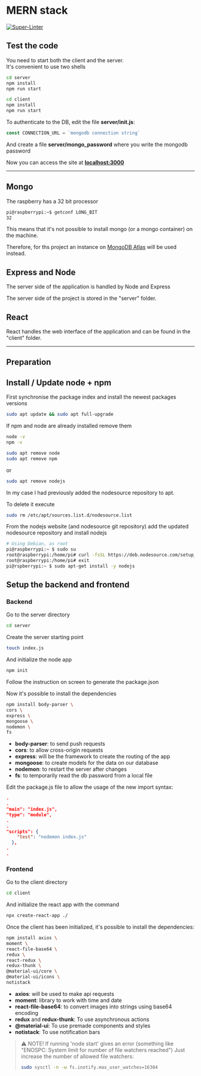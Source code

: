 # MERN stack
[![Super-Linter](https://github.com/GGn0/training_mern/actions/workflows/superlinter.yml/badge.svg)](https://github.com/GGn0/training_mern/actions/workflows/superlinter.yml)

## Test the code
You need to start both the client and the server.  
It's convenient to use two shells
```sh
cd server
npm install
npm run start
```
```sh
cd client
npm install
npm run start
```
To authenticate to the DB, edit the file **server/init.js**:
```javascript
const CONNECTION_URL = `mongodb connection string`

```
And create a file **server/mongo_password** where you write the mongodb password

Now you can access the site at [**localhost:3000**](https://localhost:3000)  

---

## Mongo
The raspberry has a 32 bit processor
```sh
pi@raspberrypi:~$ getconf LONG_BIT
32
```

This means that it's not possible to install mongo (or a mongo container) on the machine.

Therefore, for ths project an instance on [MongoDB Atlas](https://www.mongodb.com/cloud/atlas/) will be used instead.

## Express and Node
The server side of the application is handled by Node and Express

The server side of the project is stored in the "server" folder.

## React
React handles the web interface of the application and can be found in the "client" folder.

---

## Preparation

## Install / Update node + npm
First synchronise the package index
and install the newest packages versions
```sh
sudo apt update && sudo apt full-upgrade
```

If npm and node are already installed remove them
```sh
node -v
npm -v
```
```sh
sudo apt remove node
sudo apt remove npm
```
or
```sh
sudo apt remove nodejs
```

In my case I had previously added the nodesource repository to apt.

To delete it execute
```sh
sudo rm /etc/apt/sources.list.d/nodesource.list
```

From the nodejs website (and nodesource git repository)
add the updated nodesource repository and install nodejs
```sh
# Using Debian, as root
pi@raspberrypi:~ $ sudo su
root@raspberrypi:/home/pi# curl -fsSL https://deb.nodesource.com/setup_16.x | bash -
root@raspberrypi:/home/pi# exit
pi@rspberrypi:~ $ sudo apt-get install -y nodejs
```

## Setup the backend and frontend

### Backend
Go to the server directory
```sh
cd server
```
Create the server starting point
```sh
touch index.js
```

And initialize the node app
```sh
npm init
```
Follow the instruction on screen to generate the package.json

Now it's possible to install the dependencies
```sh
npm install body-parser \
cors \
express \
mongoose \
nodemon \
fs
```

- **body-parser**: to send push requests
- **cors**: to allow cross-origin requests
- **express**: will be the framework to create the routing of the app
- **mongoose**: to create models for the data on our database
- **nodemon**: to restart the server after changes
- **fs**: to temporarily read the db password from a local file

Edit the package.js file to allow the usage of the new import syntax:

```json
.
.
"main": "index.js",
"type": "module",
.
.
"scripts": {
    "test": "nodemon index.js"
  },
.
.
```

### Frontend
Go to the client directory
```sh
cd client
```
And initialize the react app with the command
```sh
npx create-react-app ./
```

Once the client has been initialized, it's possible to install the dependencies:

```sh
npm install axios \
moment \
react-file-base64 \
redux \
react-redux \
redux-thunk \
@material-ui/core \
@material-ui/icons \
notistack
```

- **axios**: will be used to make api requests
- **moment**: library to work with time and date
- **react-file-base64**: to convert images into strings using base64 encoding
- **redux** and **redux-thunk**: To use asynchronous actions
- **@material-ui**: To use premade components and styles
- **notistack**: To use notification bars

> :warning: NOTE! If running 'node start' gives an error (something like "ENOSPC: System limit for number of file watchers reached")
> Just increase the number of allowed file watchers:
> ```sh
>sudo sysctl -n -w fs.inotify.max_user_watches=16384
>```
